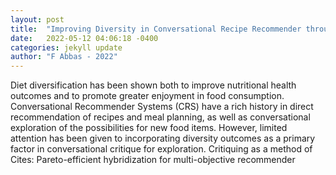 ```yaml
---
layout: post
title:  "Improving Diversity in Conversational Recipe Recommender through Dynamic Critiquing"
date:   2022-05-12 04:06:18 -0400
categories: jekyll update
author: "F Abbas - 2022"
---
```

Diet diversification has been shown both to improve nutritional health outcomes and to promote greater enjoyment in food consumption. Conversational Recommender Systems (CRS) have a rich history in direct recommendation of recipes and meal planning, as well as conversational exploration of the possibilities for new food items. However, limited attention has been given to incorporating diversity outcomes as a primary factor in conversational critique for exploration. Critiquing as a method of Cites: Pareto-efficient hybridization for multi-objective recommender